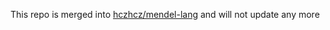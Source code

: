 This repo is merged into [hczhcz/mendel-lang](https://github.com/hczhcz/mendel-lang) and will not update any more
